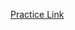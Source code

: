[Practice Link](https://docs.google.com/document/d/1X31g-leGREp1r63WuzFU5iL9gaNkWAibkVxfKd2ImhA/edit?tab=t.0#heading=h.u1zipl60whwf)